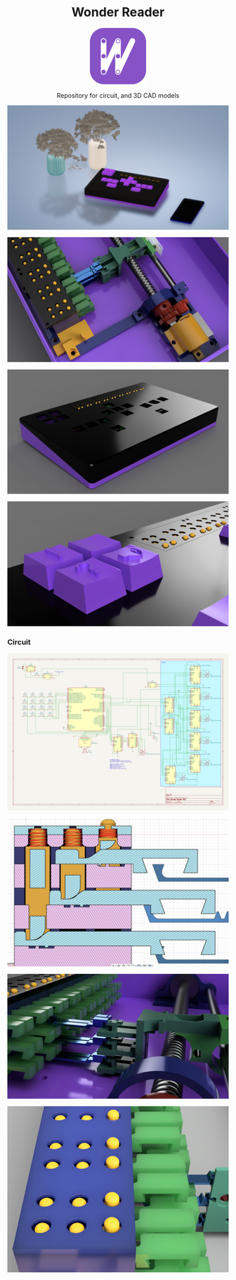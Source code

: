 <div style="text-align: center">
<h1>Wonder Reader</h1>
<img src="images/wonder_logo1.png" style="width: 128px">
<p>Repository for circuit, and 3D CAD models<p>
</div>

![nice](images/nice.png)

![header](images/wonder_reader.png)

![buttonless](images/wonder_reader_buttonless.png)

![buttons](images/wonder_reader_embossed_buttons.png)

### Circuit
![circuit](images/circuit.png)

![cross_section](images/cross_section.jpg)

![pusher](images/wonder_reader_pusher.png)

![pins](images/wonder_reader_pins_WIP.png)